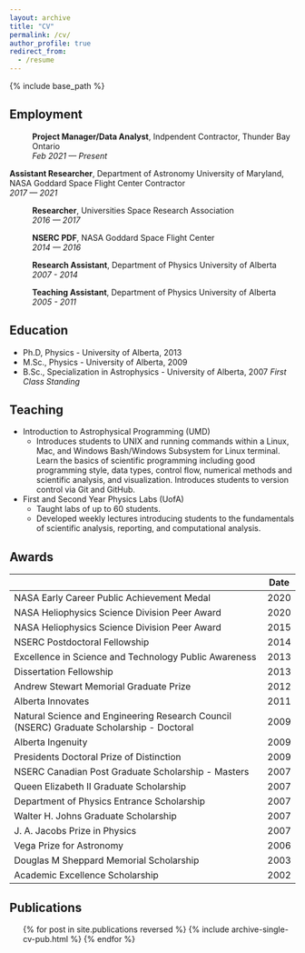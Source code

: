 ```yaml
---
layout: archive
title: "CV"
permalink: /cv/
author_profile: true
redirect_from:
  - /resume
---
```


{% include base_path %}

## Employment

<p style="margin-left: 40px">
<b>Project Manager/Data Analyst</b>, Indpendent Contractor, Thunder Bay Ontario
<br><i>Feb 2021 — Present</i></p>

<b>Assistant Researcher</b>, Department of Astronomy University of Maryland, NASA Goddard Space Flight Center Contractor
<br><i>2017 —  2021</i></p>

<p style="margin-left: 40px">
<b>Researcher</b>, Universities Space  Research Association
<br><i>2016 — 2017</i></p>

<p style="margin-left: 40px">
<b>NSERC PDF</b>, NASA Goddard Space Flight Center
<br><i>2014 — 2016</i></p>

<p style="margin-left: 40px">
<b>Research Assistant</b>, Department of Physics University of Alberta
<br><i>2007 - 2014</i></p>

<p style="margin-left: 40px">
<b>Teaching Assistant</b>, Department of Physics University of Alberta
<br><i>2005 - 2011</i></p>

## Education

- Ph.D, Physics - University of Alberta, 2013
- M.Sc., Physics - University of Alberta, 2009
- B.Sc., Specialization in Astrophysics - University of Alberta, 2007 _First Class Standing_

## Teaching

- Introduction to Astrophysical Programming (UMD)
  - Introduces students to UNIX and running commands within a Linux, Mac, and Windows Bash/Windows Subsystem for Linux terminal. Learn the basics of scientific programming including good programming style, data types, control flow, numerical methods and scientific analysis, and visualization. Introduces students to version control via Git and GitHub.
- First and Second Year Physics Labs (UofA)
  - Taught labs of up to 60 students.
  - Developed weekly lectures introducing students to the fundamentals of scientific analysis, reporting, and computational analysis.

## Awards

|                         | Date |
|-------------------------|------|
| NASA Early Career Public Achievement Medal | 2020 |
| NASA Heliophysics Science Division Peer Award | 2020 |
| NASA Heliophysics Science Division Peer Award | 2015 |
| NSERC Postdoctoral Fellowship | 2014 |
| Excellence in Science and Technology Public Awareness | 2013 |
| Dissertation Fellowship | 2013 |
| Andrew Stewart Memorial Graduate Prize | 2012 |
| Alberta Innovates | 2011 |
| Natural Science and Engineering Research Council (NSERC) Graduate Scholarship - Doctoral | 2009 |
| Alberta Ingenuity | 2009 |
| Presidents Doctoral Prize of Distinction | 2009 |
| NSERC Canadian Post Graduate Scholarship - Masters | 2007 |
| Queen Elizabeth II Graduate Scholarship | 2007 |
| Department of Physics Entrance Scholarship | 2007 |
| Walter H. Johns Graduate Scholarship | 2007 |
| J. A. Jacobs Prize in Physics | 2007  |
| Vega Prize for Astronomy | 2006 |
| Douglas M Sheppard Memorial Scholarship | 2003 |
| Academic Excellence Scholarship | 2002 |

## Publications

<ol>{% for post in site.publications reversed %}
    {% include archive-single-cv-pub.html %}
  {% endfor %}</ol>